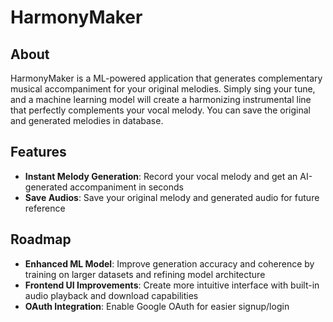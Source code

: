 # HarmonyMaker

## About

HarmonyMaker is a ML-powered application that generates complementary musical accompaniment for your original melodies. Simply sing your tune, and a machine learning model will create a harmonizing instrumental line that perfectly complements your vocal melody. You can save the original and generated melodies in database. 


## Features 

- **Instant Melody Generation**: Record your vocal melody and get an AI-generated accompaniment in seconds
- **Save Audios**: Save your original melody and generated audio for future reference


## Roadmap

- **Enhanced ML Model**: Improve generation accuracy and coherence by training on larger datasets and refining model architecture
- **Frontend UI Improvements**: Create more intuitive interface with built-in audio playback and download capabilities
- **OAuth Integration**: Enable Google OAuth for easier signup/login


